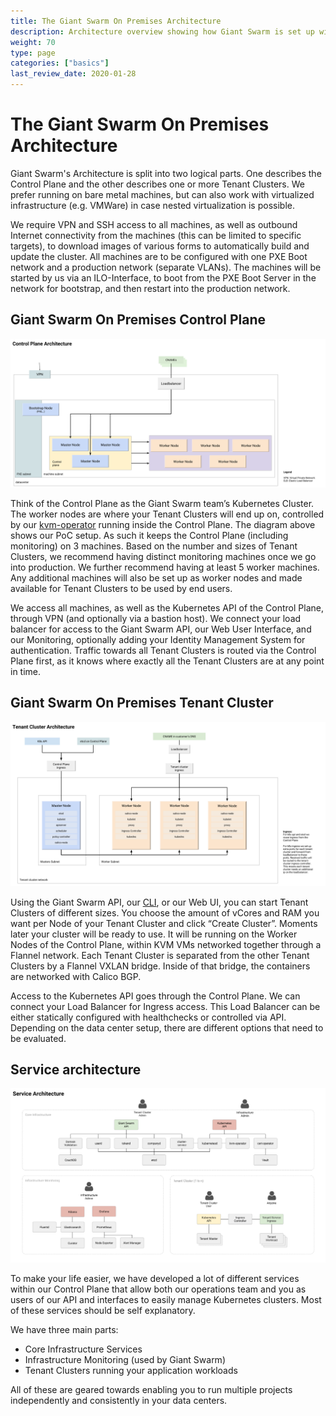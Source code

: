 ```yaml
---
title: The Giant Swarm On Premises Architecture
description: Architecture overview showing how Giant Swarm is set up within a customer data center on bare metal or virtual machines.
weight: 70
type: page
categories: ["basics"]
last_review_date: 2020-01-28
---
```


# The Giant Swarm On Premises Architecture

Giant Swarm's Architecture is split into two logical parts. One describes the Control Plane and the other describes one or more Tenant Clusters. We prefer running on bare metal machines, but can also work with virtualized infrastructure (e.g. VMWare) in case nested virtualization is possible.

We require VPN and SSH access to all machines, as well as outbound Internet connectivity from the machines (this can be limited to specific targets), to download images of various forms to automatically build and update the cluster. All machines are to be configured with one PXE Boot network and a production network (separate VLANs). The machines will be started by us via an ILO-Interface, to boot from the PXE Boot Server in the network for bootstrap, and then restart into the production network.

## Giant Swarm On Premises Control Plane

![On Premises Control Plane Architecture](architecture-onprem-control-plane.png)

Think of the Control Plane as the Giant Swarm team’s Kubernetes Cluster. The worker nodes are where your Tenant Clusters will end up on, controlled by our [kvm-operator](https://github.com/giantswarm/kvm-operator/) running inside the Control Plane. The diagram above shows our PoC setup. As such it keeps the Control Plane (including monitoring) on 3 machines. Based on the number and sizes of Tenant Clusters, we recommend having distinct monitoring machines once we go into production. We further recommend having at least 5 worker machines. Any additional machines will also be set up as worker nodes and made available for Tenant Clusters to be used by end users.

We access all machines, as well as the Kubernetes API of the Control Plane, through VPN (and optionally via a bastion host). We connect your load balancer for access to the Giant Swarm API, our Web User Interface, and our Monitoring, optionally adding your Identity Management System for authentication. Traffic towards all Tenant Clusters is routed via the Control Plane first, as it knows where exactly all the Tenant Clusters are at any point in time.

## Giant Swarm On Premises Tenant Cluster

![On Premises Tenant Cluster Architecture](architecture-onprem-tenant-cluster.png)

Using the Giant Swarm API, our [CLI](https://github.com/giantswarm/gsctl), or our Web UI, you can start Tenant Clusters of different sizes. You choose the amount of vCores and RAM you want per Node of your Tenant Cluster and click “Create Cluster”. Moments later your cluster will be ready to use. It will be running on the Worker Nodes of the Control Plane, within KVM VMs networked together through a Flannel network. Each Tenant Cluster is separated from the other Tenant Clusters by a Flannel VXLAN bridge. Inside of that bridge, the containers are networked with Calico BGP.

Access to the Kubernetes API goes through the Control Plane. We can connect your Load Balancer for Ingress access. This Load Balancer can be either statically configured with healthchecks or controlled via API. Depending on the data center setup, there are different options that need to be evaluated.

## Service architecture

![Service Architecture](architecture-onprem-services.png)

To make your life easier, we have developed a lot of different services within our Control Plane that allow both our operations team and you as users of our API and interfaces to easily manage Kubernetes clusters. Most of these services should be self explanatory.

We have three main parts:

* Core Infrastructure Services
* Infrastructure Monitoring (used by Giant Swarm)
* Tenant Clusters running your application workloads

All of these are geared towards enabling you to run multiple projects independently and consistently in your data centers.
